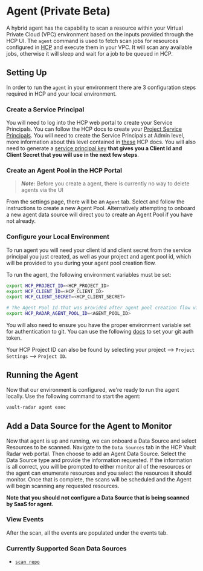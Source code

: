 # Agent (Private Beta)

A hybrid agent has the capability to scan a resource within your Virtual Private Cloud (VPC) environment based on the inputs provided through the HCP UI.
The `agent` command is used to fetch scan jobs for resources configured in [HCP](https://portal.cloud.hashicorp.com/) and execute them in your VPC. It will scan any available jobs, otherwise it will sleep and wait for a job to be queued in HCP.

## Setting Up

In order to run the `agent` in your environment there are 3 configuration steps required in HCP and your local environment.

### Create a Service Principal

You will need to log into the HCP web portal to create your Service Principals. You can follow the HCP docs to create your [Project Service Principals](https://developer.hashicorp.com/hcp/docs/hcp/admin/iam/service-principals#project-level-service-principals-1). You will need to create the Service Principals at Admin level, more information about this level contained in [these](https://developer.hashicorp.com/hcp/docs/hcp/admin/iam/users#project-role) HCP docs. You will also need to generate a [service principal key](https://developer.hashicorp.com/hcp/docs/hcp/admin/iam/service-principals#generate-a-service-principal-key) **that gives you a Client Id and Client Secret that you will use in the next few steps**.

### Create an Agent Pool in the HCP Portal

> **_Note:_** Before you create a agent, there is currently no way to delete agents via the UI

From the settings page, there will be an `Agent` tab. Select and follow the instructions to create a new Agent Pool. Alternatively attempting to onboard a new agent data source will direct you to create an Agent Pool if you have not already.

### Configure your Local Environment

To run agent you will need your client id and client secret from the service principal you just created, as well as your project and agent pool id, which will be provided to you during your agent pool creation flow.

To run the agent, the following environment variables must be set:

```bash
export HCP_PROJECT_ID=<HCP_PROJECT_ID>
export HCP_CLIENT_ID=<HCP_CLIENT_ID>
export HCP_CLIENT_SECRET=<HCP_CLIENT_SECRET>

# The Agent Pool Id that was provided after agent pool creation flow via UI
export HCP_RADAR_AGENT_POOL_ID=<AGENT_POOL_ID>
```

You will also need to ensure you have the proper environment variable set for authentication to git. You can use the following [docs](https://github.com/hashicorp-guides/vault-radar-demo/blob/main/docs/git.md#authentication) to set your git auth token.

Your HCP Project ID can also be found by selecting your project --> `Project Settings` --> `Project ID`.

## Running the Agent

Now that our environment is configured, we're ready to run the agent locally. Use the following command to start the agent:

```bash
vault-radar agent exec
```

## Add a Data Source for the Agent to Monitor

Now that agent is up and running, we can onboard a Data Source and select Resources to be scanned. Navigate to the `Data Sources` tab in the HCP Vault Radar web portal. Then choose to add an Agent Data Source. Select the Data Source type and provide the information requested. If the information is all correct, you will be prompted to either monitor all of the resources or the agent can enumerate resources and you select the resources it should monitor. Once that is complete, the scans will be scheduled and the Agent will begin scanning any requested resources.

**Note that you should not configure a Data Source that is being scanned by SaaS for agent.**

### View Events

After the scan, all the events are populated under the events tab.

### Currently Supported Scan Data Sources

- [`scan repo`](https://developer.hashicorp.com/hcp/docs/vault-radar/cli/scan/repo)
